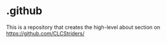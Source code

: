 # .github

This is a repository that creates the high-level about section on https://github.com/CLCStriders/
